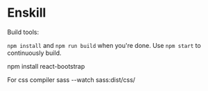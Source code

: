 # Enskill

Build tools:

`npm install` and `npm run build` when you're done. Use `npm start` to continuously build.

npm install react-bootstrap

For css compiler
sass --watch sass:dist/css/